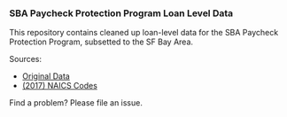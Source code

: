 ### SBA Paycheck Protection Program Loan Level Data

This repository contains cleaned up loan-level data for the SBA Paycheck
Protection Program, subsetted to the SF Bay Area.

Sources:
- [Original Data](https://home.treasury.gov/policy-issues/cares-act/assistance-for-small-businesses/sba-paycheck-protection-program-loan-level-data)
- [(2017) NAICS Codes](https://www.census.gov/eos/www/naics/downloadables/downloadables.html)

Find a problem? Please file an issue.

